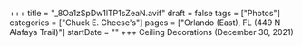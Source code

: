+++
title = "_8Oa1zSpDw1lTP1sZeaN.avif"
draft = false
tags = ["Photos"]
categories = ["Chuck E. Cheese's"]
pages = ["Orlando (East), FL (449 N Alafaya Trail)"]
startDate = ""
+++
Ceiling Decorations (December 30, 2021)
